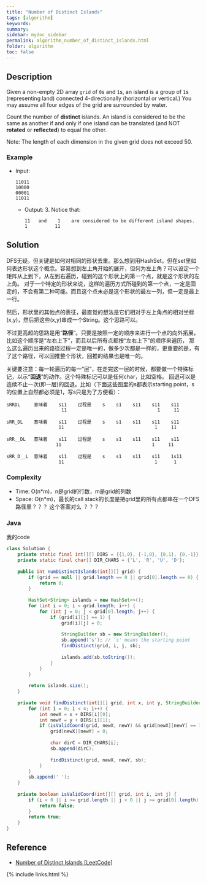 ```yaml
---
title: "Number of Distinct Islands"
tags: [algorithm]
keywords:
summary:
sidebar: mydoc_sidebar
permalink: algorithm_number_of_distinct_islands.html
folder: algorithm
toc: false
---
```


## Description
Given a non-empty 2D array `grid` of `0`s and `1`s, an island is a group of `1`s (representing land) connected 4-directionally (horizontal or vertical.) You may assume all four edges of the grid are surrounded by water.

Count the number of **distinct** islands. An island is considered to be the same as another if and only if one island can be translated (and NOT **rotated** or **reflected**) to equal the other.

Note: The length of each dimension in the given grid does not exceed 50.

### Example
* Input: 
  ```
  11011
  10000
  00001
  11011
  ```
  * Output: 3. Notice that:
    ```
    11   and    1    are considered to be different island shapes.
    1          11
    ```
    
## Solution
DFS无疑。但关键是如何对相同的形状去重。那么想到用HashSet，但在set里如何表达形状这个概念。容易想到左上角开始的展开，但何为左上角？可以设定一个矩阵从上到下，从左到右遍历，碰到的这个形状上的第一个点，就是这个形状的左上角。
对于一个特定的形状来说，这样的遍历方式所碰到的第一个点，一定是固定的，不会有第二种可能。而且这个点未必是这个形状的最左一列，但一定是最上一行。

然后，形状里的其他点的表征，最直觉的想法是它们相对于左上角点的相对坐标(x,y)，然后把这些(x,y)串成一个String。这个思路可以。

不过更高超的思路是用“**路径**”。只要是按照一定的顺序来进行一个点的向外拓展，比如这个顺序是“左右上下”，而且以后所有点都按“左右上下”的顺序来遍历，
那么这么遍历出来的路径过程一定是唯一的，做多少次都是一样的，更重要的是，有了这个路径，可以回推整个形状，回推的结果也是唯一的。

关键要注意：每一轮遍历的每一“层”，在走完这一层的时候，都要做一个特殊标记，以示“**回退**”的动作。这个特殊标记可以是任何char，比如空格。
回退可以是连续不止一次(即一层)的回退。比如（下面这些图里的s都表示starting point，s的位置上自然都必须是1，写s只是为了方便看）：
```
sRRDL     意味着    s11    过程是    s    s1    s11    s11    s11
                    11                                 1     11
```
```
sRR_DL    意味着    s11    过程是    s    s1    s11    s11    s11
                   11                                 1     11
```
```
sRR__DL   意味着    s11    过程是    s    s1    s11    s11    s11
                  11                                 1     11
```
```
sRR_D__L  意味着    s11    过程是    s    s1    s11    s11    1s11
                   11                                 1      1
```

### Complexity
* Time: O(n*m)，n是grid的行数，m是grid的列数
* Space: O(n*m)，最长的call stack的长度是把grid里的所有点都串在一个DFS路径里？？？ 这个答案对么 ？？？

### Java
我的code
```java
class Solution {
    private static final int[][] DIRS = {{1,0}, {-1,0}, {0,1}, {0,-1}};
    private static final char[] DIR_CHARS = {'L', 'R', 'U', 'D'};
    
    public int numDistinctIslands(int[][] grid) {
        if (grid == null || grid.length == 0 || grid[0].length == 0) {
            return 0;
        }
        
        HashSet<String> islands = new HashSet<>();
        for (int i = 0; i < grid.length; i++) {
            for (int j = 0; j < grid[0].length; j++) {
                if (grid[i][j] == 1) {
                    grid[i][j] = 0;
                    
                    StringBuilder sb = new StringBuilder();
                    sb.append('s'); // 's' means the starting point
                    findDistinct(grid, i, j, sb);
                    
                    islands.add(sb.toString());
                }
            }
        }
        
        return islands.size();
    }
    
    private void findDistinct(int[][] grid, int x, int y, StringBuilder sb) {
        for (int i = 0; i < 4; i++) {
            int newX = x + DIRS[i][0];
            int newY = y + DIRS[i][1];
            if (isValidCoord(grid, newX, newY) && grid[newX][newY] == 1) {
                grid[newX][newY] = 0;
                
                char dirC = DIR_CHARS[i];
                sb.append(dirC);
                
                findDistinct(grid, newX, newY, sb);
            }
        }
        sb.append(' ');
    }
    
    private boolean isValidCoord(int[][] grid, int i, int j) {
        if (i < 0 || i >= grid.length || j < 0 || j >= grid[0].length) {
            return false;
        }
        return true;
    }
}
```

## Reference
* [Number of Distinct Islands [LeetCode]](https://leetcode.com/problems/number-of-distinct-islands/description/)

{% include links.html %}
